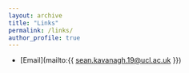 ```yaml
---
layout: archive
title: "Links"
permalink: /links/
author_profile: true
---
```



- <i class="fas fa-fw fa-envelope" aria-hidden="true"></i> [Email](mailto:{{ sean.kavanagh.19@ucl.ac.uk }})

